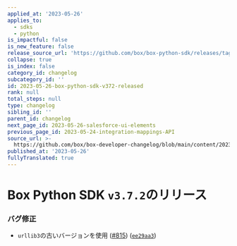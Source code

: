 ```yaml
---
applied_at: '2023-05-26'
applies_to:
  - sdks
  - python
is_impactful: false
is_new_feature: false
release_source_url: 'https://github.com/box/box-python-sdk/releases/tag/v3.7.2'
collapse: true
is_index: false
category_id: changelog
subcategory_id: ''
id: 2023-05-26-box-python-sdk-v372-released
rank: null
total_steps: null
type: changelog
sibling_id: ''
parent_id: changelog
next_page_id: 2023-05-26-salesforce-ui-elements
previous_page_id: 2023-05-24-integration-mappings-API
source_url: >-
  https://github.com/box/box-developer-changelog/blob/main/content/2023/05-26-box-python-sdk-v372-released.md
published_at: '2023-05-26'
fullyTranslated: true
---
```

# Box Python SDK `v3.7.2`のリリース

### バグ修正

* `urllib3`の古いバージョンを使用 ([#815][1]) ([`ee29aa3`][2])

[1]: https://github.com/box/box-python-sdk/issues/815

[2]: https://github.com/box/box-python-sdk/commit/ee29aa3fcf9ac71e9866913a87414cf625c0b805
